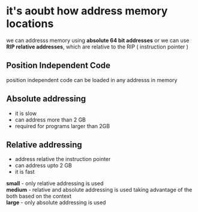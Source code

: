 # it's aoubt how address memory locations 

we can addresss memory using **absolute 64 bit addresses** or we can use **RIP relative addresses**, which are relative to the RIP ( instruction pointer )

## Position Independent Code 
position independent code can be loaded in any addresss in memory

## Absolute addressing 
- it is slow 
- can address more than 2 GB 
- required for programs larger than 2GB

## Relative addressing
- address relative the instruction pointer
- can address upto 2 GB 
- it is fast

**small** - only relative addressing is used   
**medium** - relative and absolute addressing is used taking advantage of the both based on the context  
**large** - only absolute addressing is used
